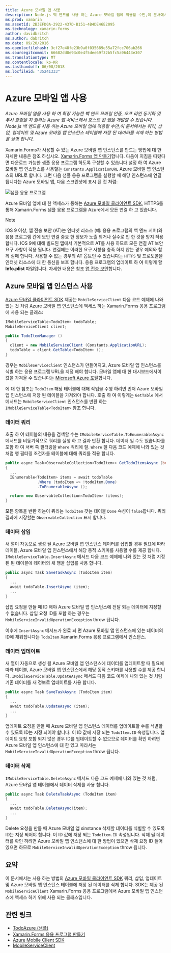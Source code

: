 ```yaml
---
title: Azure 모바일 앱 사용
description: Node.js 백 엔드를 사용 하는 Azure 모바일 앱에 적용할 수만,이 문서에서는 쿼리, 삽입, 업데이트 및 Azure 모바일 앱 인스턴스 테이블에 저장 된 데이터를 삭제 하는 방법을 설명 합니다.
ms.prod: xamarin
ms.assetid: 2B3EFD0A-2922-437D-B151-4B4DE46E2095
ms.technology: xamarin-forms
author: davidbritch
ms.author: dabritch
ms.date: 09/20/2016
ms.openlocfilehash: 3cf27e48fe23b9a0f035689e55a72fcc706ab266
ms.sourcegitcommit: 66682dd8e93c0e4f5dee69f32b5fc5a96443e307
ms.translationtype: MT
ms.contentlocale: ko-KR
ms.lasthandoff: 06/08/2018
ms.locfileid: "35241333"
---
```

# <a name="consuming-an-azure-mobile-app"></a>Azure 모바일 앱 사용

_Azure 모바일 앱을 사용 하 여 확장 가능한 백 엔드 모바일 인증, 오프 라인 동기화 및 푸시 알림을 지 원하는 Azure 앱 서비스에서 호스트 된 앱을 개발할 수 있습니다. Node.js 백 엔드를 사용 하는 Azure 모바일 앱에 적용할 수만,이 문서에서는 쿼리, 삽입, 업데이트 및 Azure 모바일 앱 인스턴스 테이블에 저장 된 데이터를 삭제 하는 방법을 설명 합니다._

Xamarin.Forms가 사용할 수 있는 Azure 모바일 앱 인스턴스를 만드는 방법에 대 한 자세한 내용은 참조 하십시오. [Xamarin.Forms 앱 만들기](https://azure.microsoft.com/documentation/articles/app-service-mobile-xamarin-forms-get-started/)합니다. 다음이 지침을 따랐다면 다운로드 가능한 샘플 응용 프로그램 하도록 구성할 수 있습니다 설정 하 여 Azure 모바일 앱 인스턴스를 사용할는 `Constants.ApplicationURL` Azure 모바일 앱 인스턴스의 URL로 합니다. 그런 다음 샘플 응용 프로그램을 실행할 때 해당 인스턴스에 연결 됩니다는 Azure 모바일 앱, 다음 스크린샷에 표시 된 것 처럼:

![](azure-images/portal.png "샘플 응용 프로그램")

Azure 모바일 앱에 대 한 액세스가 통해는 [Azure 모바일 클라이언트 SDK](https://www.nuget.org/packages/Microsoft.Azure.Mobile.Client/), HTTPS를 통해 Xamarin.Forms 샘플 응용 프로그램을 Azure에서 모든 연결 하 고 있습니다.

> [!NOTE]
> IOS 9 이상, 앱 전송 보안 (AT)는 인터넷 리소스 (예: 응용 프로그램의 백 엔드 서버)와 응용 프로그램 간에 보안 연결 중요 한 정보가 노출 되거나 실수로 인 한 것을 방지 적용 합니다. IOS 9에 대해 빌드된 앱에서 기본적으로 AT를 사용 하므로 모든 연결 AT 보안 요구 사항이 적용 됩니다. 연결에는 이러한 요구 사항을 충족 하지 않는 경우 예외와 함께 실패 합니다.
> 사용할 수 없는 경우의 AT 옵트인 수 있습니다는 `HTTPS` 및 프로토콜을 인터넷 리소스에 대 한 통신을 보호 합니다. 응용 프로그램의 업데이트 하 여 이렇게 할 **Info.plist** 파일입니다. 자세한 내용은 참조 [앱 전송 보안](~/ios/app-fundamentals/ats.md)합니다.

## <a name="consuming-an-azure-mobile-app-instance"></a>Azure 모바일 앱 인스턴스 사용

[Azure 모바일 클라이언트 SDK](https://www.nuget.org/packages/Microsoft.Azure.Mobile.Client/) 제공는 `MobileServiceClient` 다음 코드 예제에 나와 있는 것 처럼 Azure 모바일 앱 인스턴스에 액세스 하는 Xamarin.Forms 응용 프로그램에 사용 되는 클래스:

```csharp
IMobileServiceTable<TodoItem> todoTable;
MobileServiceClient client;

public TodoItemManager ()
{
  client = new MobileServiceClient (Constants.ApplicationURL);
  todoTable = client.GetTable<TodoItem> ();
}
```

경우는 `MobileServiceClient` 인스턴스가 만들어지고, Azure 모바일 앱 인스턴스를 식별 하는 응용 프로그램 URL을 지정 해야 합니다. 모바일 앱에 대 한 대시보드에서이 값을 가져올 수 있습니다는 [Microsoft Azure 포털](https://portal.azure.com/)합니다.

에 대 한 참조는 `TodoItem` 해당 테이블에 대해 작업을 수행 하려면 먼저 Azure 모바일 앱 인스턴스에 저장 된 테이블을 가져와야 합니다. 호출 하 여 이렇게는 `GetTable` 에서 메서드는 `MobileServiceClient` 인스턴스를 반환 하는 `IMobileServiceTable<TodoItem>` 참조 합니다.

### <a name="querying-data"></a>데이터 쿼리

호출 하 여 테이블의 내용을 검색할 수는 `IMobileServiceTable.ToEnumerableAsync` 메서드를 비동기적으로 쿼리를 실행 하 고 결과 반환 합니다. 데이터 일 수도 있습니다를 포함 하 여 서버 쪽 필터링을 `Where` 쿼리에 절. `Where` 절 다음 코드 예제에 나와 있는 것 처럼 행 필터링 조건자를 테이블에 대해 쿼리를 적용 합니다.

```csharp
public async Task<ObservableCollection<TodoItem>> GetTodoItemsAsync (bool syncItems = false)
{
  ...
  IEnumerable<TodoItem> items = await todoTable
              .Where (todoItem => !todoItem.Done)
              .ToEnumerableAsync ();

  return new ObservableCollection<TodoItem> (items);
}
```

모든 항목을 반환 하는이 쿼리는 `TodoItem` 갖는 테이블 `Done` 속성이 `false`합니다. 쿼리 결과에 저장할는 `ObservableCollection` 표시 합니다.

### <a name="inserting-data"></a>데이터 삽입

새 열이 자동으로 생성 될 Azure 모바일 앱 인스턴스 데이터를 삽입할 경우 필요에 따라 테이블, Azure 모바일 앱 인스턴스에서 해당 동적 스키마를 사용할 수를 제공 합니다. `IMobileServiceTable.InsertAsync` 메서드 다음 코드 예제에 나와 있는 것 처럼 지정된 된 테이블에 데이터의 새 행을 삽입를 사용 합니다.

```csharp
public async Task SaveTaskAsync (TodoItem item)
{
  ...
  await todoTable.InsertAsync (item);
  ...
}
```

삽입 요청을 만들 때 ID 해야 Azure 모바일 앱 인스턴스에 전달 되는 데이터에 지정할 수 없습니다. 삽입 요청 ID를 포함 하는 경우는 `MobileServiceInvalidOperationException` throw 됩니다.

이후에 `InsertAsync` 메서드가 완료 되 면 Azure 모바일 앱 인스턴스에 있는 데이터의 ID에 채워집니다는 `TodoItem` Xamarin.Forms 응용 프로그램에서 인스턴스.

### <a name="updating-data"></a>데이터 업데이트

새 열이 자동으로 생성 될 Azure 모바일 앱 인스턴스에 데이터를 업데이트할 때 필요에 따라 테이블, Azure 모바일 앱 인스턴스에서 해당 동적 스키마를 사용할 수를 제공 합니다. `IMobileServiceTable.UpdateAsync` 메서드 다음 코드 예제에 나와 있는 것 처럼 기존 데이터를 새 정보로 업데이트를 사용 합니다.

```csharp
public async Task SaveTaskAsync (TodoItem item)
{
  ...
  await todoTable.UpdateAsync (item);
  ...
}
```

업데이트 요청을 만들 때 Azure 모바일 앱 인스턴스 데이터를 업데이트할 수를 식별할 수 있도록 ID는 지정 되어야 합니다. 이 ID 값에 저장 되는 `TodoItem.ID` 속성입니다. 업데이트 요청 포함 되지 않은 경우 ID를 업데이트할 수 없으므로 데이터를 확인 하려면 Azure 모바일 앱 인스턴스에 대 한 있고 따라서는 `MobileServiceInvalidOperationException` throw 됩니다.

### <a name="deleting-data"></a>데이터 삭제

`IMobileServiceTable.DeleteAsync` 메서드 다음 코드 예제에 나와 있는 것 처럼, Azure 모바일 앱 테이블에서 데이터 삭제를 사용 합니다.

```csharp
public async Task DeleteTaskAsync (TodoItem item)
{
  ...
  await todoTable.DeleteAsync(item);
  ...
}
```

Delete 요청을 만들 때 Azure 모바일 앱 sinstance 삭제할 데이터를 식별할 수 있도록 ID는 지정 되어야 합니다. 이 ID 값에 저장 되는 `TodoItem.ID` 속성입니다. 삭제 될 데이터를 확인 하려면 Azure 모바일 앱 인스턴스에 대 한 방법이 있으면 삭제 요청 ID 들어 있으면 하므로 `MobileServiceInvalidOperationException` throw 됩니다.

## <a name="summary"></a>요약

이 문서에서는 사용 하는 방법의 [Azure 모바일 클라이언트 SDK](https://www.nuget.org/packages/Microsoft.Azure.Mobile.Client/) 쿼리, 삽입, 업데이트 및 Azure 모바일 앱 인스턴스 테이블에 저장 된 데이터를 삭제 합니다. SDK는 제공 된 `MobileServiceClient` Xamarin.Forms 응용 프로그램에서 Azure 모바일 앱 인스턴스에 액세스 하기 위해 사용 되는 클래스입니다.


## <a name="related-links"></a>관련 링크

- [TodoAzure (샘플)](https://developer.xamarin.com/samples/xamarin-forms/WebServices/TodoAzure/)
- [Xamarin.Forms 응용 프로그램 만들기](https://azure.microsoft.com/documentation/articles/app-service-mobile-xamarin-forms-get-started/)
- [Azure Mobile Client SDK](https://www.nuget.org/packages/Microsoft.Azure.Mobile.Client/)
- [MobileServiceClient](https://msdn.microsoft.com/library/azure/microsoft.windowsazure.mobileservices.mobileserviceclient(v=azure.10).aspx)
